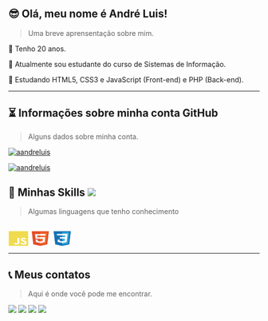 ## 😎 Olá, meu nome é <strong>André Luis!</strong>

> Uma breve aprensentação sobre mim.

🔭 Tenho 20 anos.

🔭 Atualmente sou estudante do curso de Sistemas de Informação.

🔭 Estudando HTML5, CSS3 e JavaScript (Front-end) e PHP (Back-end).

----

## ⏳ Informações sobre minha conta GitHub

> Alguns dados sobre minha conta.

[![aandreluis](https://github-readme-stats.vercel.app/api?username=aandreluis&theme=dracula&show_icons=true)](https://github.com/aandreluis/) 

[![aandreluis](https://github-readme-stats.vercel.app/api/top-langs/?username=aandreluis&hide=html&layout=compact&theme=dracula)](https://github.com/aandreluis/)

## 🚀 Minhas Skills <img src = "https://media2.giphy.com/media/QssGEmpkyEOhBCb7e1/giphy.gif?cid=ecf05e47a0n3gi1bfqntqmob8g9aid1oyj2wr3ds3mg700bl&rid=giphy.gif" width = 32px>

> Algumas linguagens que tenho conhecimento
</div>
<div style="display: inline_block"><br>
  <img align="center" height="30" width="40" src="https://raw.githubusercontent.com/devicons/devicon/master/icons/javascript/javascript-plain.svg">
  <img align="center"  height="30" width="40" src="https://raw.githubusercontent.com/devicons/devicon/master/icons/html5/html5-original.svg">
  <img align="center" height="30" width="40" src="https://raw.githubusercontent.com/devicons/devicon/master/icons/css3/css3-original.svg">
</div>

----

## 📞 Meus contatos

> Aqui é onde você pode me encontrar.

[<img src="https://img.shields.io/badge/Telegram-2CA5E0?style=for-the-badge&logo=telegram&logoColor=white"/>](https://t.me/aandreluis)
[<img src="https://img.shields.io/badge/Instagram-E4405F?style=for-the-badge&logo=instagram&logoColor=white"/>](https://www.instagram.com/_andr3luis/)
[<img src="https://img.shields.io/badge/LinkedIn-0077B5?style=for-the-badge&logo=linkedin&logoColor=white"/>](https://www.linkedin.com/in/aandreluis/)
[<img src="https://img.shields.io/badge/-Gmail-%23333?style=for-the-badge&logo=gmail&logoColor=white"/>](mailto:andreluisstn@gmail.com)
